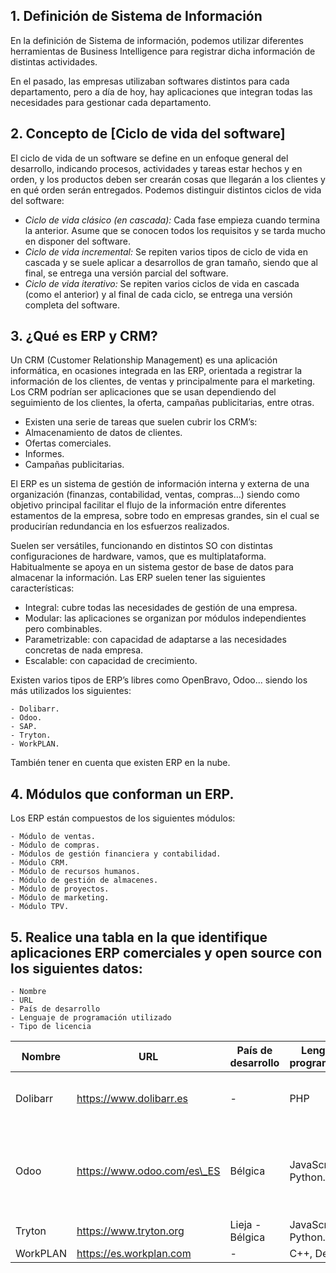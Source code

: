 ## 1. Definición de Sistema de Información 

En la definición de Sistema de información, podemos utilizar diferentes herramientas de Business Intelligence para registrar dicha información de distintas actividades. 

En el pasado, las empresas utilizaban softwares distintos para cada departamento, pero a día de hoy, hay aplicaciones que integran todas las necesidades para gestionar cada departamento.

## 2. Concepto de [Ciclo de vida del software]

El ciclo de vida de un software se define en un enfoque general del desarrollo, indicando procesos, actividades y tareas estar hechos y en orden, y los productos deben ser crearán cosas que llegarán a los clientes y en qué orden serán entregados. Podemos distinguir distintos ciclos de vida del software:

- *Ciclo de vida clásico (en cascada):* Cada fase empieza cuando termina la anterior. Asume que se conocen todos los requisitos y se tarda mucho en disponer del software.
- *Ciclo de vida incremental:* Se repiten varios tipos de ciclo de vida en cascada y se suele aplicar a desarrollos de gran tamaño, siendo que al final, se entrega una versión parcial del software.
- *Ciclo de vida iterativo:* Se repiten varios ciclos de vida en cascada (como el anterior) y al final de cada ciclo, se entrega una versión completa del software.

## 3. ¿Qué es ERP y CRM?

Un CRM (Customer Relationship Management) es una aplicación informática, en ocasiones integrada en las ERP, orientada a registrar la información de los clientes, de ventas y principalmente para el marketing. Los CRM podrían ser aplicaciones que se usan dependiendo del seguimiento de los clientes, la oferta, campañas publicitarias, entre otras.

- Existen una serie de tareas que suelen cubrir los CRM’s:
- Almacenamiento de datos de clientes.
- Ofertas comerciales.
- Informes.
- Campañas publicitarias.

El ERP es un sistema de gestión de información interna y externa de una organización (finanzas, contabilidad, ventas, compras…) siendo como objetivo principal facilitar el flujo de la información entre diferentes estamentos de la empresa, sobre todo en empresas grandes, sin el cual se producirían redundancia en los esfuerzos realizados.

Suelen ser versátiles, funcionando en distintos SO con distintas configuraciones de hardware, vamos, que es multiplataforma. Habitualmente se apoya en un sistema gestor de base de datos para almacenar la información. Las ERP suelen tener las siguientes características:

- Integral: cubre todas las necesidades de gestión de una empresa.
- Modular: las aplicaciones se organizan por módulos independientes pero combinables.
- Parametrizable: con capacidad de adaptarse a las necesidades concretas de nada empresa.
- Escalable: con capacidad de crecimiento.

Existen varios tipos de ERP’s libres como OpenBravo, Odoo... siendo los más utilizados los siguientes:

	- Dolibarr.
	- Odoo.
	- SAP.
	- Tryton.
	- WorkPLAN.

También tener en cuenta que existen ERP en la nube.

## 4. Módulos que conforman un ERP.

Los ERP están compuestos de los siguientes módulos:

	- Módulo de ventas.
	- Módulo de compras.
	- Módulos de gestión financiera y contabilidad.
	- Módulo CRM.
	- Módulo de recursos humanos.
	- Módulo de gestión de almacenes.
	- Módulo de proyectos.
	- Módulo de marketing.
	- Módulo TPV.

## 5. Realice una tabla en la que identifique aplicaciones ERP comerciales y open source con los siguientes datos:
	- Nombre
	- URL
	- País de desarrollo
	- Lenguaje de programación utilizado
	- Tipo de licencia


|Nombre|URL|País de desarrollo|Lenguaje programación|Tipo de licencia|
| - | - | - | - | - |
|Dolibarr|https://www.dolibarr.es|-|PHP|GNU General Public License|
|Odoo|https://www.odoo.com/es\_ES|Bélgica|JavaScript, Python.|GNU LGPL v3, Odoo Enterprise Edition License v1.0|
|Tryton|https://www.tryton.org|Lieja - Bélgica|JavaScript, Python.|GPL v3|
|WorkPLAN|https://es.workplan.com|-|C++, Delphi|-|
